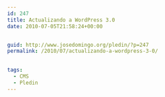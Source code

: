 ```yaml
---
id: 247
title: Actualizando a WordPress 3.0
date: 2010-07-05T21:58:24+00:00


guid: http://www.josedomingo.org/pledin/?p=247
permalink: /2010/07/actualizando-a-wordpress-3-0/

  
tags:
  - CMS
  - Pledin
---
```

